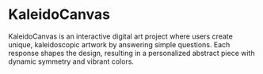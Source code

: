 # KaleidoCanvas
KaleidoCanvas is an interactive digital art project where users create unique, kaleidoscopic artwork by answering simple questions. Each response shapes the design, resulting in a personalized abstract piece with dynamic symmetry and vibrant colors.